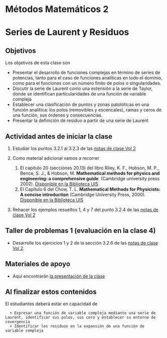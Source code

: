 # Métodos Matemáticos 2
# Series de Laurent y Residuos

## Objetivos
Los objetivos de esta clase son
  + Presentar el desarrollo de funciones complejas en término de series de potencias, tanto para el caso de funciones analíticas en todo el dominio, como para el funciones con un número finito de polos o singularidades.
  + Discutir la serie de Laurent como una extensión a la serie de Taylor, donde se identifican particularidades de una función de variable compleja
  + Establecer una clasificación de puntos y zonas patolóticas en una función analítica: los polos (removibles y escencales), ramas y ceros de una función, sus órdenes y consecuencias.
  + Presentar la definición de residuo a partir de una serie de Laurent

## Actividad antes de iniciar la clase
  1. Estudiar los puntos 3.2.1 al 3.2.3 de las [notas de clase Vol 2](https://github.com/nunezluis/MisCursos/blob/main/MisMateriales/LibrosCapitulos/VolumenDOS.pdf)
  2. Como material adicional vamos a recorrer
        1. El capítulo 20 (secciones 20.13) del libro Riley, K. F., Hobson, M. P., Bence, S. J., & Hobson, M.  **Mathematical methods for physics and engineering: a comprehensive guide**. (Cambridge university press 2002). [Disponible en la Biblioteca UIS](http://tangara.uis.edu.co)
        2. El Capítulo 6 del Chow, T. L. **Mathematical Methods for Physicists: A concise introduction** (Cambridge University Press, 2000). [Disponible en la Biblioteca UIS](http://tangara.uis.edu.co)

  3. Rehacer los ejemplos resueltos 1, 4 y 7 del punto 3.2.4 de las [notas de clase Vol 2](https://github.com/nunezluis/MisCursos/blob/main/MisMateriales/LibrosCapitulos/VolumenDOS.pdf)

## Taller de problemas 1 (evaluación en la clase 4)
  + Desarrolle los ejercicios 1 y 2 de la sección 3.2.6 de las [notas de clase Vol 2](https://github.com/nunezluis/MisCursos/blob/main/MisMateriales/LibrosCapitulos/VolumenDOS.pdf).

## Materiales de apoyo
  + Aquí encontrarán [la presentación de la clase](https://github.com/nunezluis/MisCursos/blob/main/MisMateriales/Presentaciones/M2_1_4SeriesLaurent.pdf)

## Al finalizar estos contenidos
  El estudiantes deberá estar en capacidad de

      + Expresar una función de variable compleja mediante una serie de Laurent, identificar sus polos, sus cero y establecer su entorno de covergencia
      + Identificar los residuos en la expansión de una función de variable compleja 
